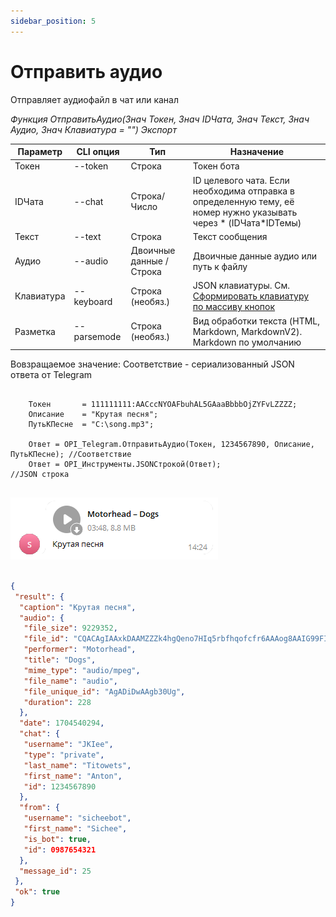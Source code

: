 ```yaml
---
sidebar_position: 5
---
```


# Отправить аудио
Отправляет аудиофайл в чат или канал


*Функция ОтправитьАудио(Знач Токен, Знач IDЧата, Знач Текст, Знач Аудио, Знач Клавиатура = "") Экспорт*

  | Параметр | CLI опция | Тип | Назначение |
  |-|-|-|-|
  | Токен | --token | Строка | Токен бота |
  | IDЧата | --chat | Строка/Число | ID целевого чата. Если необходима отправка в определенную тему, её номер нужно указывать через * (IDЧата*IDТемы) |
  | Текст | --text | Строка | Текст сообщения |
  | Аудио | --audio | Двоичные данные / Строка | Двоичные данные аудио или путь к файлу |
  | Клавиатура | --keyboard | Строка (необяз.) | JSON клавиатуры. См. [Сформировать клавиатуру по массиву кнопок](./Sformirovat-klaviaturu-po-massivu-knopok) |
  | Разметка | --parsemode | Строка (необяз.) | Вид обработки текста (HTML, Markdown, MarkdownV2). Markdown по умолчанию |
  
  Вовзращаемое значение: Соответствие - сериализованный JSON ответа от Telegram


```bsl title="Пример кода"
	
	Токен       = 111111111:AACccNYOAFbuhAL5GAaaBbbbOjZYFvLZZZZ;
	Описание    = "Крутая песня";
	ПутьКПесне  = "C:\song.mp3";
	
	Ответ = OPI_Telegram.ОтправитьАудио(Токен, 1234567890, Описание, ПутьКПесне); //Соответствие
	Ответ = OPI_Инструменты.JSONСтрокой(Ответ);                                   //JSON строка                                            
	
```

![Результат](img/8.png)

```json title="Результат"

{
 "result": {
  "caption": "Крутая песня",
  "audio": {
   "file_size": 9229352,
   "file_id": "CQACAgIAAxkDAAMZZZk4hgQeno7HIq5rbfhqofcfr6AAAog8AAIG99FI8QhH6WO7rcI0BA",
   "performer": "Motorhead",
   "title": "Dogs",
   "mime_type": "audio/mpeg",
   "file_name": "audio",
   "file_unique_id": "AgADiDwAAgb30Ug",
   "duration": 228
  },
  "date": 1704540294,
  "chat": {
   "username": "JKIee",
   "type": "private",
   "last_name": "Titowets",
   "first_name": "Anton",
   "id": 1234567890
  },
  "from": {
   "username": "sicheebot",
   "first_name": "Sichee",
   "is_bot": true,
   "id": 0987654321
  },
  "message_id": 25
 },
 "ok": true
}

```
